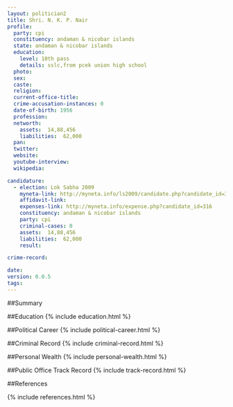 ```yaml
---
layout: politician2
title: Shri. N. K. P. Nair
profile: 
  party: cpi
  constituency: andaman & nicobar islands
  state: andaman & nicobar islands
  education: 
    level: 10th pass
    details: sslc,from pcek union high school
  photo: 
  sex: 
  caste: 
  religion: 
  current-office-title: 
  crime-accusation-instances: 0
  date-of-birth: 1956
  profession: 
  networth: 
    assets:  14,88,456
    liabilities:  62,000
  pan: 
  twitter: 
  website: 
  youtube-interview: 
  wikipedia: 

candidature: 
  - election: Lok Sabha 2009
    myneta-link: http://myneta.info/ls2009/candidate.php?candidate_id=316
    affidavit-link: 
    expenses-link: http://myneta.info/expense.php?candidate_id=316
    constituency: andaman & nicobar islands 
    party: cpi
    criminal-cases: 0
    assets:  14,88,456
    liabilities:  62,000
    result:  

crime-record: 

date: 
version: 0.0.5
tags: 
---
```

##Summary


##Education
{% include education.html %}


##Political Career
{% include political-career.html %}


##Criminal Record
{% include criminal-record.html %}


##Personal Wealth
{% include personal-wealth.html %}


##Public Office Track Record
{% include track-record.html %}


##References


{% include references.html %}